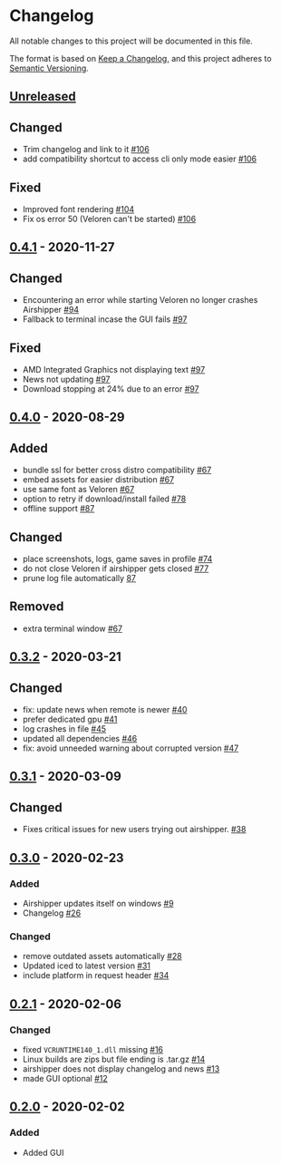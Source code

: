 # Changelog

All notable changes to this project will be documented in this file.

The format is based on [Keep a Changelog](https://keepachangelog.com/en/1.0.0/),
and this project adheres to [Semantic Versioning](https://semver.org/spec/v2.0.0.html).

## [Unreleased]

## Changed

- Trim changelog and link to it [#106](https://github.com/Songtronix/Airshipper/pull/106)
- add compatibility shortcut to access cli only mode easier [#106](https://github.com/Songtronix/Airshipper/pull/106)

## Fixed

- Improved font rendering [#104](https://github.com/Songtronix/Airshipper/pull/104)
- Fix os error 50 (Veloren can't be started) [#106](https://github.com/Songtronix/Airshipper/pull/106)

## [0.4.1] - 2020-11-27

## Changed

- Encountering an error while starting Veloren no longer crashes Airshipper [#94](https://github.com/Songtronix/Airshipper/pull/94)
- Fallback to terminal incase the GUI fails [#97](https://github.com/Songtronix/Airshipper/pull/97)

## Fixed

- AMD Integrated Graphics not displaying text [#97](https://github.com/Songtronix/Airshipper/pull/97)
- News not updating [#97](https://github.com/Songtronix/Airshipper/pull/97)
- Download stopping at 24% due to an error [#97](https://github.com/Songtronix/Airshipper/pull/97)

## [0.4.0] - 2020-08-29

## Added

- bundle ssl for better cross distro compatibility [#67](https://github.com/Songtronix/Airshipper/pull/67)
- embed assets for easier distribution [#67](https://github.com/Songtronix/Airshipper/pull/67)
- use same font as Veloren [#67](https://github.com/Songtronix/Airshipper/pull/67)
- option to retry if download/install failed [#78](https://github.com/Songtronix/Airshipper/pull/78)
- offline support [#87](https://github.com/Songtronix/Airshipper/pull/87)

## Changed

- place screenshots, logs, game saves in profile [#74](https://github.com/Songtronix/Airshipper/pull/74)
- do not close Veloren if airshipper gets closed [#77](https://github.com/Songtronix/Airshipper/pull/77)
- prune log file automatically [87](https://github.com/Songtronix/Airshipper/pull/87)

## Removed

- extra terminal window [#67](https://github.com/Songtronix/Airshipper/pull/67)

## [0.3.2] - 2020-03-21

## Changed

- fix: update news when remote is newer [#40](https://github.com/Songtronix/Airshipper/pull/40)
- prefer dedicated gpu [#41](https://github.com/Songtronix/Airshipper/pull/41)
- log crashes in file [#45](https://github.com/Songtronix/Airshipper/pull/45)
- updated all dependencies [#46](https://github.com/Songtronix/Airshipper/pull/46)
- fix: avoid unneeded warning about corrupted version [#47](https://github.com/Songtronix/Airshipper/pull/47)

## [0.3.1] - 2020-03-09

## Changed

- Fixes critical issues for new users trying out airshipper. [#38](https://github.com/Songtronix/Airshipper/issues/38)

## [0.3.0] - 2020-02-23

### Added

- Airshipper updates itself on windows [#9](https://github.com/Songtronix/Airshipper/issues/9)
- Changelog [#26](https://github.com/Songtronix/Airshipper/issues/26)

### Changed

- remove outdated assets automatically [#28](https://github.com/Songtronix/Airshipper/issues/28)
- Updated iced to latest version [#31](https://github.com/Songtronix/Airshipper/issues/31)
- include platform in request header [#34](https://github.com/Songtronix/Airshipper/issues/34)

## [0.2.1] - 2020-02-06

### Changed

- fixed `VCRUNTIME140_1.dll` missing [#16](https://github.com/Songtronix/Airshipper/issues/16)
- Linux builds are zips but file ending is .tar.gz [#14](https://github.com/Songtronix/Airshipper/issues/14)
- airshipper does not display changelog and news [#13](https://github.com/Songtronix/Airshipper/issues/13)
- made GUI optional [#12](https://github.com/Songtronix/Airshipper/issues/12)

## [0.2.0] - 2020-02-02

### Added

- Added GUI

[unreleased]: https://github.com/Songtronix/Airshipper/compare/v0.4.1...master
[0.2.1]: https://github.com/Songtronix/Airshipper/releases/tag/v0.2.1
[0.2.0]: https://github.com/Songtronix/Airshipper/releases/tag/v0.2.0
[0.3.0]: https://github.com/Songtronix/Airshipper/releases/tag/v0.3.0
[0.3.1]: https://github.com/Songtronix/Airshipper/releases/tag/v0.3.1
[0.3.2]: https://github.com/Songtronix/Airshipper/releases/tag/v0.3.2
[0.4.0]: https://github.com/Songtronix/Airshipper/releases/tag/v0.4.0
[0.4.1]: https://github.com/Songtronix/Airshipper/releases/tag/v0.4.1
